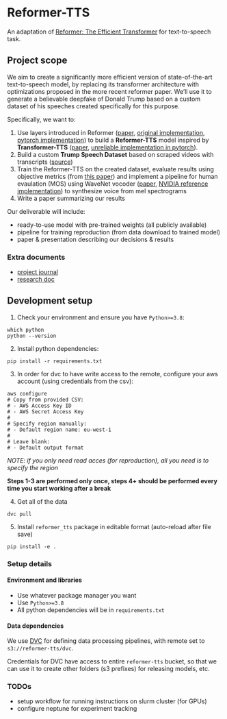 # Reformer-TTS

An adaptation of [Reformer: The Efficient Transformer](https://arxiv.org/abs/2001.04451) 
for text-to-speech task.


## Project scope

We aim to create a significantly more efficient version of state-of-the-art text-to-speech model, by replacing its transformer architecture with optimizations proposed in the more recent reformer paper. We’ll use it to generate a believable deepfake of Donald Trump based on a custom dataset of his speeches created specifically for this purpose.

Specifically, we want to:

1. Use layers introduced in Reformer ([paper](https://arxiv.org/abs/2001.04451), [original implementation](https://github.com/google/trax/tree/master/trax/models/reformer), [pytorch implementation](https://github.com/lucidrains/reformer-pytorch)) to build a **Reformer-TTS** model inspired by **Transformer-TTS** ([paper](https://arxiv.org/abs/1809.08895), [unreliable implementation in pytorch](https://github.com/soobinseo/Transformer-TTS)).
2. Build a custom **Trump Speech Dataset** based on scraped videos with transcripts ([source](https://www.rev.com/blog/transcript-tag/donald-trump-speech-transcripts))
3. Train the Reformer-TTS on the created dataset, evaluate results using objective metrics (from [this paper](https://arxiv.org/abs/1909.11646)) and implement a pipeline for human evaulation (MOS) using WaveNet vocoder ([paper](https://arxiv.org/abs/1609.03499), [NVIDIA reference implementation](https://github.com/NVIDIA/nv-wavenet)) to synthesize voice from mel spectrograms
4. Write a paper summarizing our results

Our deliverable will include:

- ready-to-use model with pre-trained weights (all publicly available)
- pipeline for training reproduction (from data download to trained model)
- paper & presentation describing our decisions & results


### Extra documents

- [project journal](https://paper.dropbox.com/doc/GSN-2020-Transformer-Project-Journal--Av9TZdQgTjFBPDsh~F_GD4uRAQ-Y2zXcN0nSKlmMYPjLTzMw)
- [research doc](https://paper.dropbox.com/doc/GSN-2020-Speech-Synthesis-Research-Doc--Av8RCqsp~MX95ZSt3Jl1ubgSAQ-Iv6r0eA0nmS34RYK8BCmK)


## Development setup

1. Check your environment and ensure you have `Python>=3.8`:
```shell
which python
python --version
```

2. Install python dependencies:
```shell
pip install -r requirements.txt
```

3. In order for dvc to have write access to the remote, 
configure your aws account (using credentials from the csv):
```shell
aws configure
# Copy from provided CSV:
# - AWS Access Key ID
# - AWS Secret Access Key
# 
# Specify region manually:
# - Default region name: eu-west-1
#
# Leave blank:
# - Default output format
```
*NOTE: if you only need read acces (for reproduction), all you need is to specify the region*

**Steps 1-3 are performed only once, steps 4+ should be performed every time you start working after a break**

4. Get all of the data
```shell
dvc pull
```

5. Install `reformer_tts` package in editable format (auto-reload after file save)
```shell
pip install -e .
```

### Setup details

#### Environment and libraries

- Use whatever package manager you want
- Use `Python>=3.8`
- All python dependencies will be in `requirements.txt`


#### Data dependencies

We use [DVC](https://dvc.org/) for defining data processing pipelines,
with remote set to `s3://reformer-tts/dvc`.

Credentials for DVC have access to entire `reformer-tts` bucket, so that we can 
use it to create other folders (s3 prefixes) for releasing models, etc.


### TODOs

- setup workflow for running instructions on slurm cluster (for GPUs)
- configure neptune for experiment tracking
